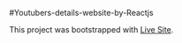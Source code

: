 #Youtubers-details-website-by-Reactjs

This project was bootstrapped with [Live Site](https://inspiring-noether-5e97cb.netlify.app/).




